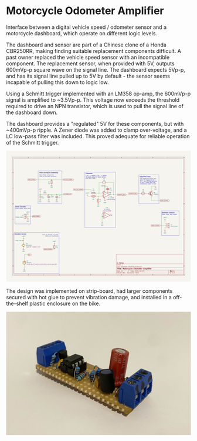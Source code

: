 # Motorcycle Odometer Amplifier

Interface between a digital vehicle speed / odometer sensor and a motorcycle dashboard, which operate on different logic levels.

The dashboard and sensor are part of a Chinese clone of a Honda CBR250RR, making finding suitable replacement components difficult. A past owner replaced the vehicle speed sensor with an incompatible component. The replacement sensor, when provided with 5V, outputs 600mVp-p square wave on the signal line. The dashboard expects 5Vp-p, and has its signal line pulled up to 5V by default - the sensor seems incapable of pulling this down to logic low.

Using a Schmitt trigger implemented with an LM358 op-amp, the 600mVp-p signal is amplified to ~3.5Vp-p. This voltage now exceeds the threshold required to drive an NPN transistor, which is used to pull the signal line of the dashboard down.

The dashboard provides a "regulated" 5V for these components, but with ~400mVp-p ripple. A Zener diode was added to clamp over-voltage, and a LC low-pass filter was included. This proved adequate for reliable operation of the Schmitt trigger.

![Schematic](schema.jpg)

The design was implemented on strip-board, had larger components secured with hot glue to prevent vibration damage, and installed in a off-the-shelf plastic enclosure on the bike.

![Strip board](stripboard.jpg)
